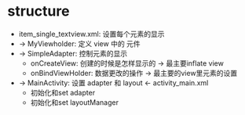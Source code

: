 # structure
- item_single_textview.xml: 设置每个元素的显示
- -> MyViewholder: 定义 view 中的 元件
- -> SimpleAdapter: 控制元素的显示
    - onCreateView: 创建的时候是怎样显示的 -> 最主要inflate view
    - onBindViewHolder: 数据更改的操作 -> 最主要的view里元素的设置
- -> MainActivity: 设置 adapter 和 layout <- activity_main.xml
    - 初始化和set adapter
    - 初始化和set layoutManager